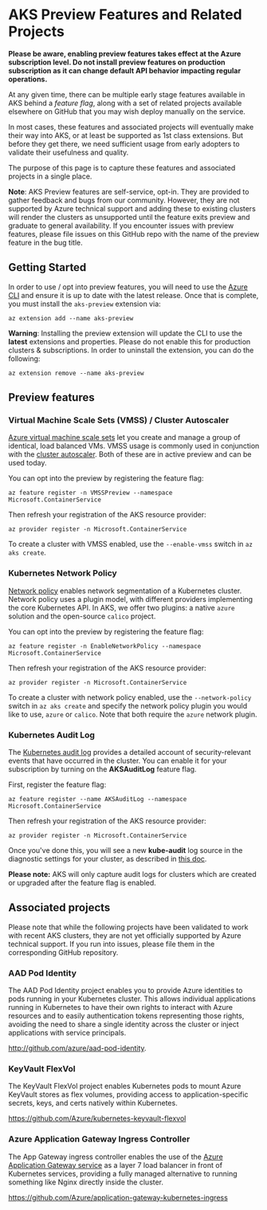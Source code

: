 # AKS Preview Features and Related Projects

**Please be aware, enabling preview features takes effect at the Azure
subscription level. Do not install preview features on production subscription
as it can change default API behavior impacting regular operations.**

At any given time, there can be multiple early stage features available in AKS
behind a *feature flag*, along with a set of related projects available
elsewhere on GitHub that you may wish deploy manually on the service.

In most cases, these features and associated projects will eventually make
their way into AKS, or at least be supported as 1st class extensions. But
before they get there, we need sufficient usage from early adopters to validate
their usefulness and quality.

The purpose of this page is to capture these features and associated projects
in a single place.

**Note**: AKS Preview features are self-service, opt-in. They are provided to
gather feedback and bugs from our community. However, they are not supported by
Azure technical support and adding these to existing clusters will render the
clusters as unsupported until the feature exits preview and graduate to general
availability. If you encounter issues with preview features, please file issues
on this GitHub repo with the name of the preview feature in the bug title.

## Getting Started

In order to use / opt into preview features, you will need to use the
[Azure CLI][7] and ensure it is up to date with the latest release. Once that
is complete, you must install the `aks-preview` extension via:

```
az extension add --name aks-preview
```

**Warning**: Installing the preview extension will update the CLI to use the
**latest** extensions and properties. Please do not enable this for production
clusters & subscriptions. In order to uninstall the extension,
you can do the following:

```
az extension remove --name aks-preview
```

## Preview features

### Virtual Machine Scale Sets (VMSS) / Cluster Autoscaler

[Azure virtual machine scale sets][6] let you create and manage a group of
identical, load balanced VMs. VMSS usage is commonly used in conjunction with
the [cluster autoscaler][5]. Both of these are in active preview and can be
used today.

You can opt into the preview by registering the feature flag:

```
az feature register -n VMSSPreview --namespace Microsoft.ContainerService
```

Then refresh your registration of the AKS resource provider:

```
az provider register -n Microsoft.ContainerService
```

To create a cluster with VMSS enabled, use the `--enable-vmss` switch in `az aks create`.


### Kubernetes Network Policy

[Network policy][4] enables network segmentation of a Kubernetes cluster.
Network policy uses a plugin model, with different providers implementing the
core Kubernetes API. In AKS, we offer two plugins: a native `azure` solution
and the open-source `calico` project.

You can opt into the preview by registering the feature flag:

```
az feature register -n EnableNetworkPolicy --namespace Microsoft.ContainerService
```

Then refresh your registration of the AKS resource provider:

```
az provider register -n Microsoft.ContainerService
```

To create a cluster with network policy enabled, use the `--network-policy`
switch in `az aks create` and specify the network policy plugin you would like
to use, `azure` or `calico`. Note that both require the `azure` network plugin.

### Kubernetes Audit Log

The [Kubernetes audit log][3] provides a detailed account of security-relevant
events that have occurred in the cluster. You can enable it for your
subscription by turning on the **AKSAuditLog** feature flag.

First, register the feature flag:

```
az feature register --name AKSAuditLog --namespace Microsoft.ContainerService
```

Then refresh your registration of the AKS resource provider:

```
az provider register -n Microsoft.ContainerService
```

Once you've done this, you will see a new **kube-audit** log source in the
diagnostic settings for your cluster, as described in [this doc][2].

**Please note:** AKS will only capture audit logs for clusters which are
 created or upgraded after the feature flag is enabled.

## Associated projects

Please note that while the following projects have been validated to work with
recent AKS clusters, they are not yet officially supported by Azure technical
support. If you run into issues, please file them in the corresponding GitHub
repository.

### AAD Pod Identity

The AAD Pod Identity project enables you to provide Azure identities to pods
running in your Kubernetes cluster. This allows individual applications running
in Kubernetes to have their own rights to interact with Azure resources and to
easily authentication tokens representing those rights, avoiding the need to
share a single identity across the cluster or inject applications with service
principals.

http://github.com/azure/aad-pod-identity.

### KeyVault FlexVol

The KeyVault FlexVol project enables Kubernetes pods to mount Azure KeyVault
stores as flex volumes, providing access to application-specific secrets, keys,
and certs natively within Kubernetes.

https://github.com/Azure/kubernetes-keyvault-flexvol

### Azure Application Gateway Ingress Controller

The App Gateway ingress controller enables the use of the
[Azure Application Gateway service][1] as a layer 7 load balancer in front of
Kubernetes services, providing a fully managed alternative to running something
like Nginx directly inside the cluster.

https://github.com/Azure/application-gateway-kubernetes-ingress

[1]: https://azure.microsoft.com/services/application-gateway/
[2]: https://docs.microsoft.com/azure/aks/view-master-logs
[3]: https://kubernetes.io/docs/tasks/debug-application-cluster/audit/
[4]: https://kubernetes.io/docs/concepts/services-networking/network-policies/
[5]: https://docs.microsoft.com/en-us/azure/aks/cluster-autoscaler
[6]: https://docs.microsoft.com/en-us/azure/virtual-machine-scale-sets/overview
[7]: https://docs.microsoft.com/en-us/cli/azure/install-azure-cli?view=azure-cli-latest
